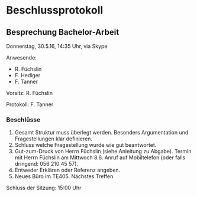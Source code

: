 # Beschlussprotokoll

## Besprechung Bachelor-Arbeit

Donnerstag, 30.5.16, 14:35 Uhr, via Skype

Anwesende:

*   R. Füchslin
*   F. Hediger
*   F. Tanner

Vorsitz: R. Füchslin

Protokoll: F. Tanner

### Beschlüsse

1.  Gesamt Struktur muss überlegt werden. Besonders Argumentation und Fragestellungen klar definieren.
2.  Schluss welche Fragestellung wurde wie gut beantwortet.
3.  Gut-zum-Druck von Herrn Füchslin (siehe Anleitung zu Abgabe).
    Termin mit Herrn Füchslin am Mittwoch 8.6. Anruf auf Mobiltelefon (oder falls dringend: 056 210 45 57).
4.  Entweder Erklären oder Referenz angeben.
5.  Neues Büro im TE405. Nächstes Treffen

Schluss der Sitzung: 15:00 Uhr
